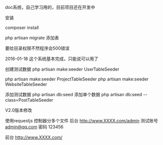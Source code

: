doc系统，自己学习用的，目前项目还在开发中

安装

composer install

php artisan migrate 添加表

要给目录权限不然程序会500错误

2016-01-18 这个系统基本完成，只能说可以用了


创建测试数据
php artisan make:seeder UserTableSeeder

php artisan make:seeder ProjectTableSeeder
php artisan make:seeder WebsiteTableSeeder

添加测试数据
php artisan db:seed
添加单个数据
php artisan db:seed  --class=PostTableSeeder

V2.0版本修改

使用requestjs 控制器分多个文件
后台
http://www.XXXX.com/admin
测试账号 admin@qq.com 密码 123456

前台
http://www.XXXX.com/



